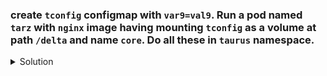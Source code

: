 ### create `tconfig` configmap with `var9=val9`. Run a pod named `tarz` with `nginx` image having mounting `tconfig` as a volume at path `/delta` and name `core`. Do all these in `taurus` namespace.


<details><summary>Solution</summary>
  <p>

  ```bash
  # create the ns
  k create ns taurus
  
  # set it as default namespace
  k config set-context --current --namespace=taurus

  # create configmap
  k create configmap tconfig --from-literal=var9=val9

  # generate pod yaml file $dr(export dr="--dry-run=client -o yaml")
  k run tarz --image=nginx $dr > pod.yaml

  # modify pod.yaml
  apiVersion: v1
  kind: Pod
  metadata:
    creationTimestamp: null
    labels:
      run: tarz
    name: tarz
  spec:
    volumes:
      - name: core
        configMap:
          name: tconfig
    containers:
    - image: nginx
      name: tarz
      volumeMounts:
        - name: core
          mountPath: /delta
    dnsPolicy: ClusterFirst
    restartPolicy: Always
  status: {}
  ```

  </p>
</details>
